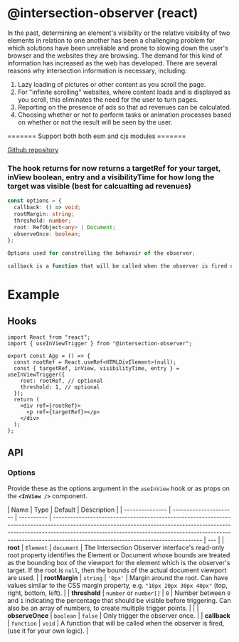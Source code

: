 # @intersection-observer (react)

In the past, determining an element's visibility or the relative visibility of two elements in relation to one another has been a challenging problem for which solutions have been unreliable and prone to slowing down the user's browser and the websites they are browsing. The demand for this kind of information has increased as the web has developed. There are several reasons why intersection information is necessary, including:

1. Lazy loading of pictures or other content as you scroll the page.
2. For "infinite scrolling" websites, where content loads and is displayed as you scroll, this eliminates the need for the user to turn pages.
3. Reporting on the presence of ads so that ad revenues can be calculated.
4. Choosing whether or not to perform tasks or animation processes based on whether or not the result will be seen by the user.

======= Support both both esm and cjs modules =======

[Github repository](https://github.com/Humed-Muhammad/react-net)

### The hook returns for now returns a targetRef for your target, inView boolean, entry and a visibilityTime for how long the target was visible (best for calcualting ad revenues)

```ts
const options = {
  callback: () => void;
  rootMargin: string;
  threshold: number;
  root: RefObject<any> | Document;
  observeOnce: boolean;
};

Options used for constrolling the behavoir of the observer;

callback is a function that will be called when the observer is fired use it for your own logic.

```

# Example

## Hooks

```tsx
import React from "react";
import { useInViewTrigger } from "@intersection-observer";

export const App = () => {
  const rootRef = React.useRef<HTMLDivElement>(null);
  const { targetRef, inView, visibilityTime, entry } = useInViewTrigger({
    root: rootRef, // optional
    threshold: 1, // optional
  });
  return (
    <div ref={rootRef}>
      <p ref={targetRef}></p>
    </div>
  );
};
```

## API

### Options

Provide these as the options argument in the `useInView` hook or as props on the
**`<InView />`** component.

| Name            | Type                   | Default    | Description                                                                                                                                                                                                                                                                                    |
| --------------- | ---------------------- | ---------- | ---------------------------------------------------------------------------------------------------------------------------------------------------------------------------------------------------------------------------------------------------------------------------------------------- | --- |
| **root**        | `Element`              | `document` | The Intersection Observer interface's read-only root property identifies the Element or Document whose bounds are treated as the bounding box of the viewport for the element which is the observer's target. If the root is `null`, then the bounds of the actual document viewport are used. |
| **rootMargin**  | `string`               | `'0px'`    | Margin around the root. Can have values similar to the CSS margin property, e.g. `"10px 20px 30px 40px"` (top, right, bottom, left).                                                                                                                                                           |
| **threshold**   | `number` or `number[]` | `0`        | Number between `0` and `1` indicating the percentage that should be visible before triggering. Can also be an array of numbers, to create multiple trigger points.                                                                                                                             |     |
| **observeOnce** | `boolean`              | `false`    | Only trigger the observer once.                                                                                                                                                                                                                                                                |
| **callback**    | `function`             | `void`     | A function that will be called when the observer is fired, (use it for your own logic).                                                                                                                                                                                                        |
